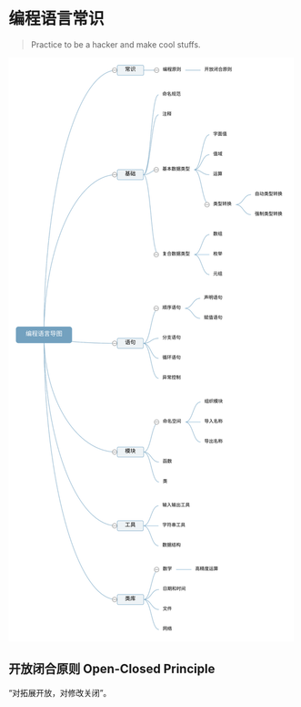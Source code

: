 # 编程语言常识

> Practice to be a hacker and make cool stuffs.

![编程语言思维导图](编程语言导图.svg)

## 开放闭合原则 Open-Closed Principle

“对拓展开放，对修改关闭”。
